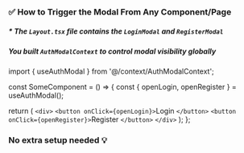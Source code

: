 

### ✅ How to Trigger the Modal From **Any Component/Page**



##### * The `Layout.tsx` file contains the `LoginModal` and `RegisterModal`

##### You built `AuthModalContext` to control modal visibility globally


import { useAuthModal } from '@/context/AuthModalContext';

const SomeComponent = () => {
  const { openLogin, openRegister } = useAuthModal();

  return (
    `<div>`
      `<button onClick={openLogin}>`Login `</button>`
      `<button onClick={openRegister}>`Register `</button>`
    `</div>`
  );
};


### **No extra setup needed 💡**
